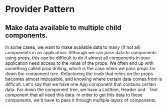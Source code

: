 # Provider Pattern

## Make data available to multiple child components.

In some cases, we want to make available data to many (if not all)
components in an application. Although we can pass data to components
using props, this can be difficult to do if almost all components in your
application need access to the value of the props.
We often end up with something called prop drilling, which is the case when
we pass props far down the component tree. Refactoring the code that relies
on the props becomes almost impossible, and knowing where certain data
comes from is difficult.
Let's say that we have one App component that contains certain data. Far
down the component tree, we have a ListItem, Header and  
Text component that all need this data. In order to get this data to these
components, we'd have to pass it through multiple layers of components.
